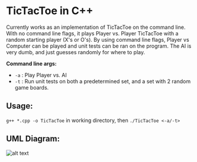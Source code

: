 # TicTacToe in C++   
Currently works as an implementation of TicTacToe on the command line. With no command line flags, it plays Player vs. Player TicTacToe with a random starting player (X's or O's). By using command line flags, Player vs Computer can be played and unit tests can be ran on the program. The AI is very dumb, and just guesses randomly for where to play.

**Command line args:** 
* `-a` : Play Player vs. AI
* `-t` : Run unit tests on both a predetermined set, and a set with 2 random game boards.

## **Usage:**
`g++ *.cpp -o TicTacToe` in working directory, then `./TicTacToe <-a/-t>`

## **UML Diagram:**

![alt text](https://i.imgur.com/9ekIKOD.png "TicTacToe UML")

